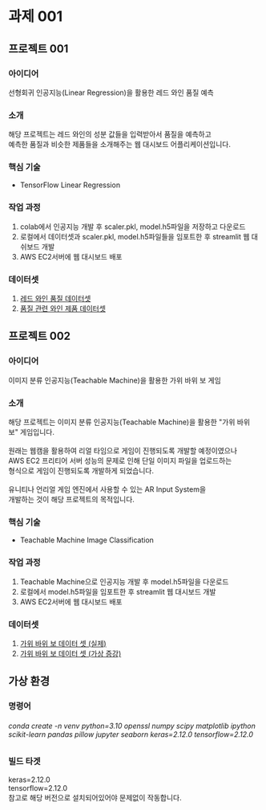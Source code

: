 # 과제 001

## 프로젝트 001

### 아이디어
선형회귀 인공지능(Linear Regression)을 활용한 레드 와인 품질 예측

### 소개
해당 프로젝트는 레드 와인의 성분 값들을 입력받아서 품질을 예측하고<br/>
예측한 품질과 비슷한 제품들을 소개해주는 웹 대시보드 어플리케이션입니다.

### 핵심 기술
- TensorFlow Linear Regression

### 작업 과정
001. colab에서 인공지능 개발 후 scaler.pkl, model.h5파일을 저장하고 다운로드<br/>
002. 로컬에서 데이터셋과 scaler.pkl, model.h5파일들을 임포트한 후 streamlit 웹 대쉬보드 개발<br/>
003. AWS EC2서버에 웹 대시보드 배포

### 데이터셋
001. <a href=https://www.kaggle.com/datasets/uciml/red-wine-quality-cortez-et-al-2009>레드 와인 품질 데이터셋</a><br/>
002. <a href=https://www.kaggle.com/datasets/budnyak/wine-rating-and-price>품질 관련 와인 제품 데이터셋</a>

## 프로젝트 002

### 아이디어
이미지 분류 인공지능(Teachable Machine)을 활용한 가위 바위 보 게임

### 소개
해당 프로젝트는 이미지 분류 인공지능(Teachable Machine)을 활용한 "가위 바위 보" 게임입니다.<br/>
<br/>
원래는 웹캠을 활용하여 리얼 타임으로 게임이 진행되도록 개발할 예정이였으나<br/>
AWS EC2 프리티어 서버 성능의 문제로 인해 단일 이미지 파일을 업로드하는<br/>
형식으로 게임이 진행되도록 개발하게 되었습니다.<br/>
<br/>
유니티나 언리얼 게임 엔진에서 사용할 수 있는 AR Input System을<br/>
개발하는 것이 해당 프로젝트의 목적입니다.

### 핵심 기술
- Teachable Machine Image Classification

### 작업 과정
001. Teachable Machine으로 인공지능 개발 후 model.h5파일을 다운로드<br/>
002. 로컬에서 model.h5파일을 임포트한 후 streamlit 웹 대시보드 개발<br/>
003. AWS EC2서버에 웹 대시보드 배포

### 데이터셋
001. <a href=https://www.kaggle.com/datasets/alexandredj/rock-paper-scissors-dataset>가위 바위 보 데이터 셋 (실제)</a><br/>
002. <a href=https://www.kaggle.com/datasets/sanikamal/rock-paper-scissors-dataset>가위 바위 보 데이터 셋 (가상 증강)</a>

## 가상 환경

### 명령어
###### conda create -n venv python=3.10 openssl numpy scipy matplotlib ipython scikit-learn pandas pillow jupyter seaborn keras=2.12.0 tensorflow=2.12.0

### 빌드 타겟
keras=2.12.0<br/>
tensorflow=2.12.0<br/>
참고로 해당 버전으로 설치되어있어야 문제없이 작동합니다.